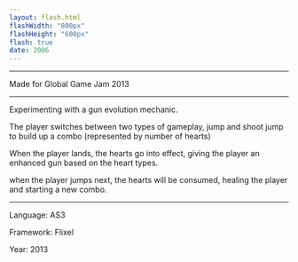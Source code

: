 ```yaml
---
layout: flash.html
flashWidth: "800px"
flashHeight: "600px"
flash: true
date: 2006
---
```


---

Made for Global Game Jam 2013

---

Experimenting with a gun evolution mechanic.

The player switches between two types of gameplay, jump and shoot
jump to build up a combo (represented by number of hearts)

When the player lands, the hearts go into effect, giving the player an enhanced gun based on the heart types.

when the player jumps next, the hearts will be consumed, healing the player and starting a new combo.

---

Language: AS3

Framework: Flixel

Year: 2013
